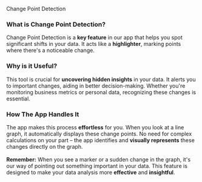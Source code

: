 Change Point Detection

### **What is Change Point Detection?**

Change Point Detection is a **key feature** in our app that helps you spot significant shifts in your data. It acts like a **highlighter**, marking points where there's a noticeable change.
 
### **Why is it Useful?**

This tool is crucial for **uncovering hidden insights** in your data. It alerts you to important changes, aiding in better decision-making. Whether you're monitoring business metrics or personal data, recognizing these changes is essential.

### **How The App Handles It**

The app makes this process **effortless** for you. When you look at a line graph, it automatically displays these change points. No need for complex calculations on your part – the app identifies and **visually represents** these changes directly on the graph.
&nbsp;  
&nbsp;  
**Remember:** When you see a marker or a sudden change in the graph, it's our way of pointing out something important in your data. This feature is designed to make your data analysis more **effective** and **insightful**.
